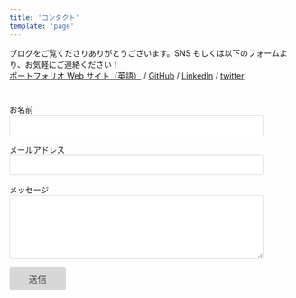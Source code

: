 ```yaml
---
title: 'コンタクト'
template: 'page'
---
```


ブログをご覧くださりありがとうございます。SNS もしくは以下のフォームより、お気軽にご連絡ください！<br />
[ポートフォリオ Web サイト（英語）](https://sayaka-ono.com) / [GitHub](https://github.com/SayakaOno) / [LinkedIn](https://www.linkedin.com/in/sayakaono/) / [twitter](https://twitter.com/38_ca)

<form class="form" id="contactform" action="//formspree.io/contact@sayaka-ono.com" method="POST">
  <style>
    form {
      margin-top: 40px;
    }
    .field {
      margin-bottom: 15px;
    }
    input, textarea {
      box-sizing: border-box;
      width: 100%;
      max-width: 450px;
      padding: .5rem .75rem;
      font-size: 1rem;
      color: #464a4c;
      border: 1px solid rgba(0,0,0,.15);
      border-radius: .25rem;
      outline: none;
    }
    .button {
      width: 100px;
      background-color: rgba(0,0,0,.15);
      border: none;
    }
    .button:hover {
      cursor: pointer;
    }
  </style>
  <div class="field">
    <label class="label" for="name"><div class="label-content">お名前</div></label>
    <input class="input" type="text" name="name" id="name" required>
  </div>
  <div class="field">
    <label class="label" for="_replyto"><div class="label-content">メールアドレス</div></label>
    <input class="input" type="email" name="_replyto" id="_replyto" required>
  </div>
  <div class="field">
    <label class="label" for="message"><div class="label-content">メッセージ</div></label>
    <textarea class="input" name="message" rows="5" id="message" required></textarea>
  </div>
  <input class="hidden" type="text" name="_gotcha" style="display:none">
  <input class="hidden" type="hidden" name="_subject" value="Message via Blog">
  <div class="field">
    <input class="button submit" type="submit" value="送信">
  </div>
</form>
